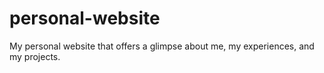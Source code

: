 # personal-website
My personal website that offers a glimpse about me, my experiences, and my projects.
